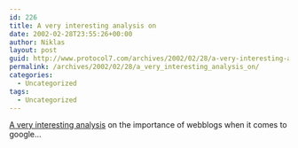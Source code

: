 ```yaml
---
id: 226
title: A very interesting analysis on
date: 2002-02-28T23:55:26+00:00
author: Niklas
layout: post
guid: http://www.protocol7.com/archives/2002/02/28/a-very-interesting-analysis-on/
permalink: /archives/2002/02/28/a_very_interesting_analysis_on/
categories:
  - Uncategorized
tags:
  - Uncategorized
---
```

<div class='microid-976aa28d7fc4374547b194aad46bdd10b3005d78'>
  <p>
    <a href="http://www.corante.com/microcontent/articles/googleblog.shtml">A very interesting analysis</a> on the importance of webblogs when it comes to google&#8230;
  </p>
</div>